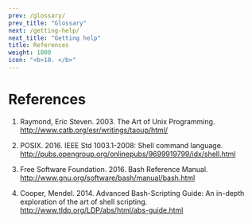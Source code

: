 ```yaml
---
prev: /glossary/
prev_title: "Glossary"
next: /getting-help/
next_title: "Getting help"
title: References
weight: 1000
icon: "<b>10. </b>"
---
```


# References

1. Raymond, Eric Steven. 2003. The Art of Unix Programming. http://www.catb.org/esr/writings/taoup/html/

2. POSIX. 2016. IEEE Std 1003.1-2008: Shell command language. http://pubs.opengroup.org/onlinepubs/9699919799/idx/shell.html

3. Free Software Foundation. 2016. Bash Reference Manual. http://www.gnu.org/software/bash/manual/bash.html

4. Cooper, Mendel. 2014. Advanced Bash-Scripting Guide: An in-depth exploration of the art of shell scripting. http://www.tldp.org/LDP/abs/html/abs-guide.html
